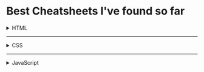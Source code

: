 # Best Cheatsheets I've found so far

<details><summary> HTML </summary>
  
|  Preview ⠀⠀⠀⠀⠀⠀⠀⠀⠀⠀⠀⠀⠀⠀  |      Notes   ⠀⠀⠀⠀⠀⠀⠀⠀⠀⠀⠀⠀⠀⠀ |  Download |
|----------|:-------------:|:------:|
| col 1 is |  left-aligned | [⬇️](https://example.com) |
  
</details>

***

<details><summary> CSS </summary>
  
## Overview
  
|  Preview ⠀⠀⠀⠀⠀  |      Notes   ⠀⠀⠀⠀⠀⠀⠀⠀⠀⠀⠀⠀⠀⠀ |  Download |
|----------|:-------------:|:-----:|
|  <img src="https://ghcdn.rawgit.org/Closer2U/sides/b74595b239532449bb62e3c2b45992875fefd56b/assets/cheatheets/css3.png" loading="lazy" height="75" width="50" > |  complete list of all available tags | [⬇️](https://github.com/Closer2U/sides/raw/main/assets/cheatheets/CSS3-Cheat-Sheet.pdf) |
  
## flexbox

|  Preview ⠀⠀⠀⠀⠀⠀⠀⠀⠀⠀⠀⠀⠀⠀  |      Notes   ⠀⠀⠀⠀⠀⠀⠀⠀⠀⠀⠀⠀⠀⠀ |  Download |
|----------|:-------------:|:-----:|
| </>|  left-aligned | [⬇️](https://example.com) |


## grid

|  Preview ⠀⠀⠀⠀⠀⠀⠀⠀⠀⠀⠀⠀⠀⠀  |      Notes   ⠀⠀⠀⠀⠀⠀⠀⠀⠀⠀⠀⠀⠀⠀ |  Download |
|----------|:-------------:|:-----:|
| col 1 is |  left-aligned | [⬇️](https://example.com) |
  
</details>

***

<details><summary> JavaScript </summary>
  
|  Preview ⠀⠀⠀⠀⠀⠀⠀⠀⠀⠀⠀⠀⠀⠀  |      Notes   ⠀⠀⠀⠀⠀⠀⠀⠀⠀⠀⠀⠀⠀⠀ |  Download |
|----------|:-------------:|:------:|
| col 1 is |  left-aligned | [⬇️](https://example.com) |
  
</details>
